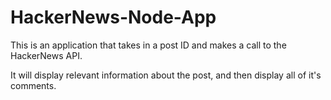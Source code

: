 # HackerNews-Node-App

This is an application that takes in a post ID and makes a call to the HackerNews API.

It will display relevant information about the post, and then display all of it's comments. 

